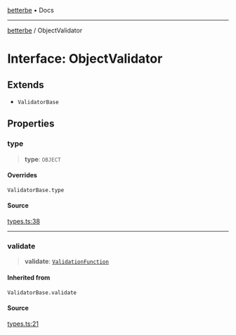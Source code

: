 [betterbe](../README.md) • Docs

---

[betterbe](../README.md) / ObjectValidator

# Interface: ObjectValidator

## Extends

- `ValidatorBase`

## Properties

### type

> **type**: `OBJECT`

#### Overrides

`ValidatorBase.type`

#### Source

[types.ts:38](https://github.com/ericvera/betterbe/blob/main/src/types.ts#L38)

---

### validate

> **validate**: [`ValidationFunction`](../type-aliases/ValidationFunction.md)

#### Inherited from

`ValidatorBase.validate`

#### Source

[types.ts:21](https://github.com/ericvera/betterbe/blob/main/src/types.ts#L21)
